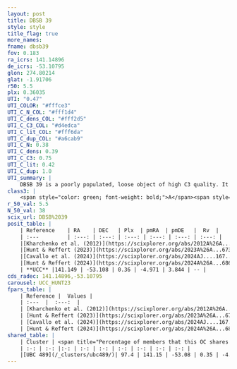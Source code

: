 ```yaml
---
layout: post
title: DBSB 39
style: style
title_flag: true
more_names: 
fname: dbsb39
fov: 0.183
ra_icrs: 141.14896
de_icrs: -53.10795
glon: 274.80214
glat: -1.91706
r50: 5.5
plx: 0.36035
UTI: "0.47"
UTI_COLOR: "#fffce3"
UTI_C_N_COL: "#fff1d4"
UTI_C_dens_COL: "#fff2d5"
UTI_C_C3_COL: "#d4edca"
UTI_C_lit_COL: "#fff6da"
UTI_C_dup_COL: "#a6cab9"
UTI_C_N: 0.38
UTI_C_dens: 0.39
UTI_C_C3: 0.75
UTI_C_lit: 0.42
UTI_C_dup: 1.0
UTI_summary: |
    DBSB 39 is a poorly populated, loose object of high C3 quality. It is poorly studied in the literature. This object shares a large percentage of members with a later reported entry.
class3: |
    <span style="color: green; font-weight: bold;">A</span><span style="color: #FFC300; font-weight: bold;">B</span>
r_50_val: 5.5
N_50_val: 38
scix_url: DBSB%2039
posit_table: |
    | Reference    | RA    | DEC   | Plx  | pmRA  | pmDE   |  Rv  |
    | :---         | :---: | :---: | :---: | :---: | :---: | :---: |
    |[Kharchenko et al. (2012)](https://scixplorer.org/abs/2012A%26A...543A.156K) | 141.103 | -53.136 | -- | -0.73 | 7.19 | -- |
    |[Hunt & Reffert (2023)](https://scixplorer.org/abs/2023A%26A...673A.114H) | 141.126 | -53.126 | 0.358 | -4.96 | 3.843 | 19.786 |
    |[Cavallo et al. (2024)](https://scixplorer.org/abs/2024AJ....167...12C) | 141.142 | -53.085 | 0.361 | -- | -- | -- |
    |[Hunt & Reffert (2024)](https://scixplorer.org/abs/2024A%26A...686A..42H) | 141.126 | -53.126 | 0.358 | -4.96 | 3.843 | 19.786 |
    | **UCC** |141.149 | -53.108 | 0.36 | -4.971 | 3.844 | -- | 
cds_radec: 141.14896,-53.10795
carousel: UCC_HUNT23
fpars_table: |
    | Reference |  Values |
    | :---  |  :---:  |
    | [Kharchenko et al. (2012)](https://scixplorer.org/abs/2012A%26A...543A.156K) | `e_bv=0.77, distance=1864, log_age=7.4` |
    | [Hunt & Reffert (2023)](https://scixplorer.org/abs/2023A%26A...673A.114H) | `AV50=1.602, diffAV50=2.152, MOD50=11.991, logAge50=7.26` |
    | [Cavallo et al. (2024)](https://scixplorer.org/abs/2024AJ....167...12C) | `AV50=1.24, dMod50=11.89, logAge50=7.53, [Fe/H]50=0.49` |
    | [Hunt & Reffert (2024)](https://scixplorer.org/abs/2024A%26A...686A..42H) | `MassJ=828.155` |
shared_table: |
    | Cluster | <span title="Percentage of members that this OC shares with the ones listed">%</span>   | RA   | DEC   | Plx   | pmRA  | pmDE  | Rv | UTI |
    | :-: | :-: |:-: | :-: | :-: | :-: | :-: | :-: | :-: |
    |[UBC 489](/_clusters/ubc489/)| 97.4 | 141.15 | -53.08 | 0.35 | -4.95 | 3.82 | -- |0.23 |
---
```

